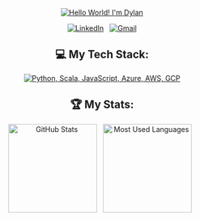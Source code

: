 <div align="center">
    
[![Hello World! I'm Dylan](assets/Dylan.gif)](https://github.com/dylan1301)

[![LinkedIn](https://skillicons.dev/icons?i=linkedin)](https://www.linkedin.com/in/dylannguyen131/) &nbsp;
[![Gmail](https://skillicons.dev/icons?i=gmail)](mailto:dylannguyen131@gmail.com)

</div>



<div align="center">


## 💻 My Tech Stack:

[![Python, Scala, JavaScript, Azure, AWS, GCP](https://skillicons.dev/icons?i=py,scala,js,azure,aws,gcp)](https://skillicons.dev)

## 🏆 My Stats:

<p>
    <img height=175 alt="GitHub Stats" src="https://github-readme-stats.vercel.app/api?username=Dylan1301&show_icons=true&count_private=true&theme=dark" />&nbsp;&nbsp;
    <img height=175 alt="Most Used Languages" src="https://github-readme-stats.vercel.app/api/top-langs/?username=Dylan1301&layout=compact&theme=dark" />&nbsp;&nbsp;
</p>

</div>
